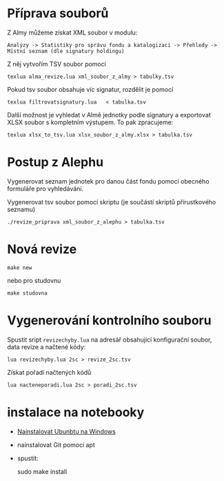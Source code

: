 # Příprava souborů


Z Almy můžeme získat XML soubor v modulu: 

```
Analýzy -> Statistiky pro správu fondu a katalogizaci -> Přehledy -> Místní seznam (dle signatury holdingu)
```

Z něj vytvořím TSV soubor pomocí

    texlua alma_revize.lua xml_soubor_z_almy > tabulky.tsv

Pokud tsv soubor obsahuje víc signatur, rozdělit je pomocí 

    texlua filtrovatsignatury.lua   < tabulka.tsv

Další možnost je vyhledat v Almě jednotky podle signatury a exportovat XLSX soubor s kompletním výstupem. To pak zpracujeme:

    texlua xlsx_to_tsv.lua xlsx_soubor_z_almy.xlsx > tabulka.tsv

# Postup z Alephu

Vygenerovat seznam jednotek pro danou část fondu pomocí obecného formuláře pro vyhledávání.

Vygenerovat tsv soubor pomocí skriptu (je součástí skriptů přírustkového seznamu)

    ./revize_priprava xml_soubor_z_alephu > tabulka.tsv

# Nová revize

    make new

nebo pro studovnu

    make studovna

# Vygenerování kontrolního souboru

Spustit sript `revizechyby.lua` na adresář obsahující konfigurační soubor, data revize a načtené kódy:

    lua revizechyby.lua 2sc > revize_2sc.tsv

Získat pořadí načtených kódů

    lua nacteneporadi.lua 2sc > poradi_2sc.tsv

# instalace na notebooky

- [Nainstalovat Ubunbtu na Windows](https://itsfoss.com/install-bash-on-windows/)
- nainstalovat Git pomocí apt
- spustit:

    sudo make install

